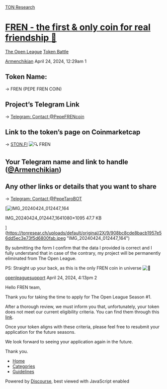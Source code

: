 [TON Research](/)

# [FREN - the first & only coin for real friendship 💚](/t/fren-the-first-only-coin-for-real-friendship/12578)

[The Open League](/c/the-open-league/token-leaderboard/57)  [Token Battle](/c/the-open-league/token-leaderboard/57) 

    

[Armenchikian](https://tonresear.ch/u/Armenchikian)   April 24, 2024, 12:29am  1

## [](#token-name-1)Token Name:

→ FREN (PEPE FREN COIN)

## [](#projects-telegram-link-2)Project’s Telegram Link

→ [Telegram: Contact @PepeFRENcoin](http://t.me/PepeFRENcoin)

## [](#link-to-the-tokens-page-on-coinmarketcap-3)Link to the token’s page on Coinmarketcap

→ [STON.FI](http://STON.FI) ![:mag:](https://tonresear.ch/images/emoji/twitter/mag.png?v=12 ":mag:") FREN

## [](#your-telegram-name-and-link-to-handle-armenchikian-4)Your Telegram name and link to handle ([@Armenchikian](/u/armenchikian))

## [](#any-other-links-or-details-that-you-want-to-share-5)Any other links or details that you want to share

→ [Telegram: Contact @PepeTaroBOT](http://T.me/PepeTaroBOT)

[![IMG_20240424_012447_164](https://tonresear.ch/uploads/default/optimized/2X/9/908bc8cde8bacb1957e56dd5ec3e73f5d6800fab_2_493x500.jpeg)

IMG\_20240424\_012447\_1641080×1095 47.7 KB

](https://tonresear.ch/uploads/default/original/2X/9/908bc8cde8bacb1957e56dd5ec3e73f5d6800fab.jpeg "IMG_20240424_012447_164")

By submitting the form I confirm that the data I provided is correct and I fully understand that in case of the contrary, my project will be permanently eliminated from The Open League.

PS: Straight up your back, as this is the only FREN coin in universe ![:green_heart:](https://tonresear.ch/images/emoji/twitter/green_heart.png?v=12 ":green_heart:")

 

[openleaguesupport](https://tonresear.ch/u/openleaguesupport) April 24, 2024, 4:13pm  2

Hello FREN team,

Thank you for taking the time to apply for The Open League Season #1.

After a thorough review, we must inform you that, unfortunately, your token does not meet our current eligibility criteria. You can find them through this [link](https://tonresear.ch/t/about-the-memecoin-leaderboard-category/1276).

Once your token aligns with these criteria, please feel free to resubmit your application for the future seasons.

We look forward to seeing your application again in the future.

Thank you.

 

*   [Home](/)
*   [Categories](/categories)
*   [Guidelines](/guidelines)

Powered by [Discourse](https://www.discourse.org), best viewed with JavaScript enabled